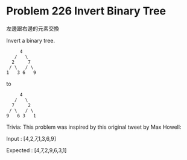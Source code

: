 # Problem 226 Invert Binary Tree
左邊跟右邊的元素交換

Invert a binary tree.

```
     4
   /   \
  2     7
 / \   / \
1   3 6   9

```
to

```
     4
   /   \
  7     2
 / \   / \
9   6 3   1

```
Trivia:
This problem was inspired by this original tweet by Max Howell:

Input : [4,2,7,1,3,6,9]

Expected : [4,7,2,9,6,3,1]


